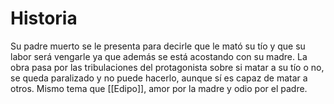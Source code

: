 # Historia
Su padre muerto se le presenta para decirle que le mató su tío y que su labor será vengarle ya que además se está acostando con su madre.
La obra pasa por las tribulaciones del protagonista sobre si matar a su tío o no, se queda paralizado y no puede hacerlo, aunque sí es capaz de matar a otros.
Mismo tema que [[Edipo]], amor por la madre y odio por el padre.